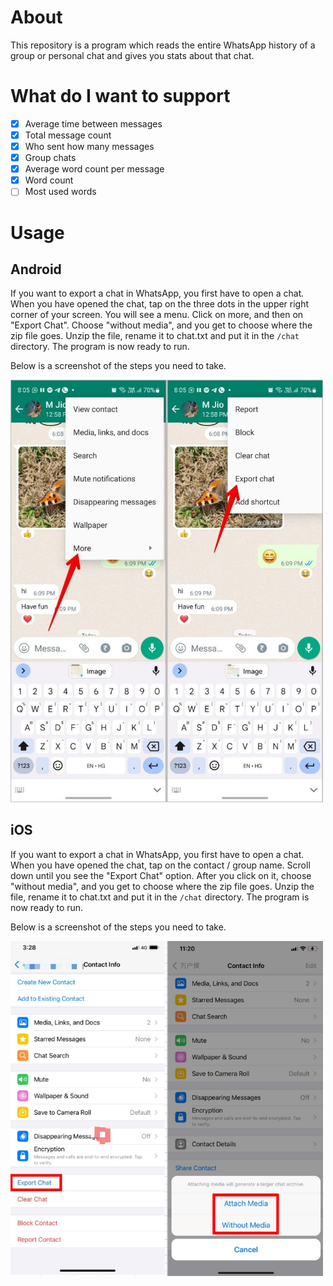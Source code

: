 # About
This repository is a program which reads the entire WhatsApp history of a group or personal chat and gives you stats
about that chat.

# What do I want to support
- [X] Average time between messages
- [X] Total message count
- [X] Who sent how many messages
- [X] Group chats
- [X] Average word count per message
- [X] Word count
- [ ] Most used words

# Usage
## Android
If you want to export a chat in WhatsApp, you first have to open a chat. When you have opened the chat, tap on the three
dots in the upper right corner of your screen. You will see a menu. Click on more, and then on "Export Chat".
Choose "without media", and you get to choose where the zip file goes. Unzip the file, rename it to chat.txt and put it
in the `/chat` directory. The program is now ready to run.

Below is a screenshot of the steps you need to take.

<img src="assets/android_usage_0.jpg" width="500" alt="How to export chat on Android devices"/>

## iOS
If you want to export a chat in WhatsApp, you first have to open a chat. When you have opened the chat, tap on the
contact / group name. Scroll down until you see the "Export Chat" option. After you click on it, choose "without media",
and you get to choose where the zip file goes. Unzip the file, rename it to chat.txt and put it in the `/chat`
directory. The program is now ready to run.

Below is a screenshot of the steps you need to take.

<img src="assets/ios_usage_0.png" width="500" alt="How to export chat on iOS devices"/>